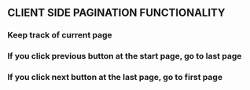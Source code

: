 ## CLIENT SIDE PAGINATION FUNCTIONALITY

### Keep track of current page

### If you click previous button at the start page, go to last page

### If you click next button at the last page, go to first page
